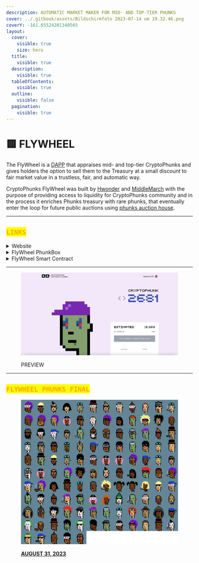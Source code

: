 ```yaml
---
description: AUTOMATIC MARKET MAKER FOR MID- AND TOP-TIER PHUNKS
cover: ../.gitbook/assets/Bildschirmfoto 2023-07-14 um 19.32.46.png
coverY: -161.65524201340565
layout:
  cover:
    visible: true
    size: hero
  title:
    visible: true
  description:
    visible: true
  tableOfContents:
    visible: true
  outline:
    visible: false
  pagination:
    visible: true
---
```


# 🟨 FLYWHEEL

The FlyWheel is a [DAPP](https://www.phunks.pro/) that appraises mid- and top-tier CryptoPhunks and gives holders the option to sell them to the Treasury at a small discount to fair market value in a trustless, fair, and automatic way.

CryptoPhunks FlyWheel was built by [Hwonder](https://twitter.com/hWonderofWorld) and [MiddleMarch](https://twitter.com/dumbnamenumbers) with the purpose of providing access to liquidity for CryptoPhunks community and in the process it enriches Phunks treasury with rare phunks, that eventually enter the loop for future public auctions using [phunks auction house](auction-house.md).

***

## <mark style="color:orange;">`LINKS`</mark>

<details>

<summary>Website</summary>

[https://www.phunks.pro/](https://www.phunks.pro/)

</details>

<details>

<summary>FlyWheel PhunkBox</summary>

[https://notlarvalabs.com/cryptophunks/phunkbox?address=0x769a9fe72ad5dd35d7a28ca85248f5ffd17916e9](https://notlarvalabs.com/cryptophunks/phunkbox?address=0x769a9fe72ad5dd35d7a28ca85248f5ffd17916e9)

</details>

<details>

<summary>FlyWheel Smart Contract</summary>

[https://etherscan.io/address/0x86b525ab8c5c9b8852f3a1bc79376335bcd2f962](https://etherscan.io/address/0x86b525ab8c5c9b8852f3a1bc79376335bcd2f962)

</details>

***

<div data-full-width="false">

<figure><img src="../.gitbook/assets/Bildschirmfoto 2022-10-02 um 00.45.17.png" alt=""><figcaption><p>PREVIEW</p></figcaption></figure>

</div>

***

## <mark style="color:orange;">`FLYWHEEL PHUNKS FINAL`</mark>

<div data-full-width="true">

<figure><img src="../.gitbook/assets/flywheelphunks.jpg" alt=""><figcaption><p><a href="https://notlarvalabs.com/cryptophunks/phunkbox?address=0x769a9fe72ad5dd35d7a28ca85248f5ffd17916e9"><strong>AUGUST 31, 2023</strong> </a></p></figcaption></figure>

</div>
